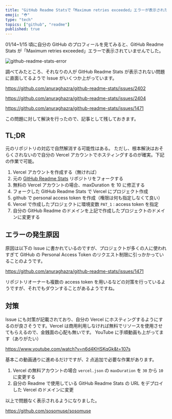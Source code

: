```yaml
---
title: "GitHub Readme Statsで「Maximum retries exceeded」エラーが表示されたときの対策"
emoji: "⛑️"
type: "tech"
topics: ["github", "readme"]
published: true
---
```


01/14~1/15 頃に自分の GitHub のプロフィールを見てみると、GitHub Readme Stats が「Maximum retries exceeded」エラーで表示されていませんでした。

![github-readme-stats-error](https://storage.googleapis.com/zenn-user-upload/d8cb7fa7a932-20230117.png)

調べてみたところ、それなりの人が GitHub Readme Stats が表示されない問題に直面してるようで Issue がいくつか上がっています。

https://github.com/anuraghazra/github-readme-stats/issues/2402

https://github.com/anuraghazra/github-readme-stats/issues/2404

https://github.com/anuraghazra/github-readme-stats/issues/1471

この問題に対して解決を行ったので、記事として残しておきます。

## TL;DR

元のリポジトリの対応で自然解消する可能性はある。
ただし、根本解決はおそらくされないので自分の Vercel アカウントでホスティングするのが確実。下記の作業で可能。

1. Vercel アカウントを作成する（無ければ）
2. 元の [GitHub Readme Stats](https://github.com/anuraghazra/github-readme-stats) リポジトリをフォークする
3. 無料の Vercel アカウントの場合、maxDuration を 10 に修正する
4. フォークした GitHub Readme Stats で Vercel にプロジェクト作成
5. github で personal access token を作成（権限は何も指定しなくて良い）
6. Vercel で作成したプロジェクトに環境変数 `PAT_1` : access token を指定
7. 自分の GitHub Readme のドメインを上記で作成したプロジェクトのドメインに変更する

## エラーの発生原因

原因は以下の Issue に書かれているのですが、プロジェクトが多くの人に使われすぎて GitHub の Personal Access Token のリクエスト制限に引っかかっていることのようです。

https://github.com/anuraghazra/github-readme-stats/issues/1471

リポジトリオーナーも複数の access token を用いるなどの対策を行っているようですが、それでもダウンすることがあるようですね。

## 対策

Issue にも対策が記載されており、自分の Vercel にホスティングするようにするのが良さそうです。Vercel は商用利用しなければ無料でリソースを使用させてもらえるので、金銭面の心配も無いです。
YouTube に手順動画も上がってます（ありがたい）

https://www.youtube.com/watch?v=n6d4KHSKqGk&t=107s

基本この動画通りに進めるだけですが、2 点追加で必要な作業があります。

1. Vercel の無料アカウントの場合 `vercel.json` の `maxDuration` を `30` から `10` に変更する
2. 自分の Readme で使用している GitHub Readme Stats の URL をデプロイした Vercel のドメインに変更

以上で問題なく表示されるようになりました。

https://github.com/sosomuse/sosomuse
